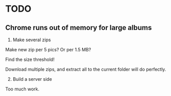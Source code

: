 TODO
====

Chrome runs out of memory for large albums
----

1. Make several zips

Make new zip per 5 pics? Or per 1.5 MB? 

Find the size threshold! 

Download multiple zips, and extract all to the current folder will do perfectly. 

2. Build a server side

Too much work. 
